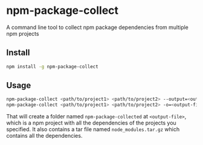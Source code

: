 # npm-package-collect

A command line tool to collect npm package dependencies from multiple npm projects

## Install

```bash
npm install -g npm-package-collect
```

## Usage

```bash
npm-package-collect <path/to/project1> <path/to/project2> --output=<output-file>
npm-package-collect <path/to/project1> <path/to/project2> -o=<output-file>
```

That will create a folder named `npm-package-collected` at `<output-file>`, which is a npm project with all the dependencies of the projects you specified. It also contains a tar file named `node_modules.tar.gz` which contains all the dependencies.